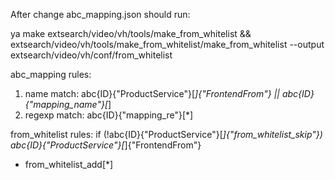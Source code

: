 After change abc_mapping.json should run:

ya make extsearch/video/vh/tools/make_from_whitelist && extsearch/video/vh/tools/make_from_whitelist/make_from_whitelist --output extsearch/video/vh/conf/from_whitelist


abc_mapping rules:
1. name match: abc{ID}{"ProductService"}[*]{"FrontendFrom"} || abc{ID}{"mapping_name"}[*]
2. regexp match: abc{ID}{"mapping_re"}[*]

from_whitelist rules:
if (!abc{ID}{"ProductService"}[*]{"from_whitelist_skip"})
    abc{ID}{"ProductService"}[*]{"FrontendFrom"}
+ from_whitelist_add[*]
